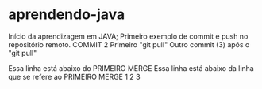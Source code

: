 # aprendendo-java
Início da aprendizagem em JAVA;
Primeiro exemplo de commit e push no repositório remoto.  COMMIT 2
Primeiro "git pull"
Outro commit (3) após o "git pull"

Essa linha está abaixo do PRIMEIRO MERGE
Essa linha está abaixo da linha que se refere ao PRIMEIRO MERGE
1
2
3